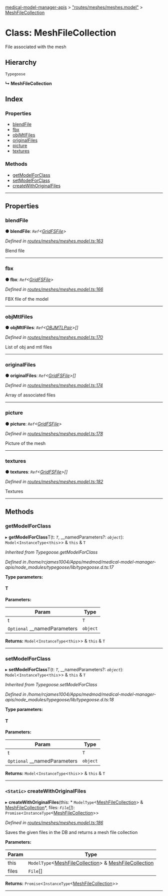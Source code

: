 [medical-model-manager-apis](../README.md) > ["routes/meshes/meshes.model"](../modules/_routes_meshes_meshes_model_.md) > [MeshFileCollection](../classes/_routes_meshes_meshes_model_.meshfilecollection.md)

# Class: MeshFileCollection

File associated with the mesh

## Hierarchy

 `Typegoose`

**↳ MeshFileCollection**

## Index

### Properties

* [blendFile](_routes_meshes_meshes_model_.meshfilecollection.md#blendfile)
* [fbx](_routes_meshes_meshes_model_.meshfilecollection.md#fbx)
* [objMtlFiles](_routes_meshes_meshes_model_.meshfilecollection.md#objmtlfiles)
* [originalFiles](_routes_meshes_meshes_model_.meshfilecollection.md#originalfiles)
* [picture](_routes_meshes_meshes_model_.meshfilecollection.md#picture)
* [textures](_routes_meshes_meshes_model_.meshfilecollection.md#textures)

### Methods

* [getModelForClass](_routes_meshes_meshes_model_.meshfilecollection.md#getmodelforclass)
* [setModelForClass](_routes_meshes_meshes_model_.meshfilecollection.md#setmodelforclass)
* [createWithOriginalFiles](_routes_meshes_meshes_model_.meshfilecollection.md#createwithoriginalfiles)

---

## Properties

<a id="blendfile"></a>

###  blendFile

**● blendFile**: *`Ref`<[GridFSFile](_routes_meshes_meshes_model_.gridfsfile.md)>*

*Defined in [routes/meshes/meshes.model.ts:163](https://github.com/drryanjames/medical-model-management-apis/blob/f5b2e31/src/routes/meshes/meshes.model.ts#L163)*

Blend file

___
<a id="fbx"></a>

###  fbx

**● fbx**: *`Ref`<[GridFSFile](_routes_meshes_meshes_model_.gridfsfile.md)>*

*Defined in [routes/meshes/meshes.model.ts:166](https://github.com/drryanjames/medical-model-management-apis/blob/f5b2e31/src/routes/meshes/meshes.model.ts#L166)*

FBX file of the model

___
<a id="objmtlfiles"></a>

###  objMtlFiles

**● objMtlFiles**: *`Ref`<[OBJMTLPair](_routes_meshes_meshes_model_.objmtlpair.md)>[]*

*Defined in [routes/meshes/meshes.model.ts:170](https://github.com/drryanjames/medical-model-management-apis/blob/f5b2e31/src/routes/meshes/meshes.model.ts#L170)*

List of obj and mtl files

___
<a id="originalfiles"></a>

###  originalFiles

**● originalFiles**: *`Ref`<[GridFSFile](_routes_meshes_meshes_model_.gridfsfile.md)>[]*

*Defined in [routes/meshes/meshes.model.ts:174](https://github.com/drryanjames/medical-model-management-apis/blob/f5b2e31/src/routes/meshes/meshes.model.ts#L174)*

Array of associated files

___
<a id="picture"></a>

###  picture

**● picture**: *`Ref`<[GridFSFile](_routes_meshes_meshes_model_.gridfsfile.md)>*

*Defined in [routes/meshes/meshes.model.ts:178](https://github.com/drryanjames/medical-model-management-apis/blob/f5b2e31/src/routes/meshes/meshes.model.ts#L178)*

Picture of the mesh

___
<a id="textures"></a>

###  textures

**● textures**: *`Ref`<[GridFSFile](_routes_meshes_meshes_model_.gridfsfile.md)>[]*

*Defined in [routes/meshes/meshes.model.ts:182](https://github.com/drryanjames/medical-model-management-apis/blob/f5b2e31/src/routes/meshes/meshes.model.ts#L182)*

Textures

___

## Methods

<a id="getmodelforclass"></a>

###  getModelForClass

▸ **getModelForClass**T(t: *`T`*, __namedParameters?: *`object`*):  `Model`<`InstanceType`<`this`>> & `this` & `T`

*Inherited from Typegoose.getModelForClass*

*Defined in /home/rcjames1004/Apps/medmod/medical-model-manager-apis/node_modules/typegoose/lib/typegoose.d.ts:17*

**Type parameters:**

#### T 
**Parameters:**

| Param | Type |
| ------ | ------ |
| t | `T` |
| `Optional` __namedParameters | `object` |

**Returns:**  `Model`<`InstanceType`<`this`>> & `this` & `T`

___
<a id="setmodelforclass"></a>

###  setModelForClass

▸ **setModelForClass**T(t: *`T`*, __namedParameters?: *`object`*):  `Model`<`InstanceType`<`this`>> & `this` & `T`

*Inherited from Typegoose.setModelForClass*

*Defined in /home/rcjames1004/Apps/medmod/medical-model-manager-apis/node_modules/typegoose/lib/typegoose.d.ts:18*

**Type parameters:**

#### T 
**Parameters:**

| Param | Type |
| ------ | ------ |
| t | `T` |
| `Optional` __namedParameters | `object` |

**Returns:**  `Model`<`InstanceType`<`this`>> & `this` & `T`

___
<a id="createwithoriginalfiles"></a>

### `<Static>` createWithOriginalFiles

▸ **createWithOriginalFiles**(this: * `ModelType`<[MeshFileCollection](_routes_meshes_meshes_model_.meshfilecollection.md)> & [MeshFileCollection](_routes_meshes_meshes_model_.meshfilecollection.md)*, files: *`File`[]*): `Promise`<`InstanceType`<[MeshFileCollection](_routes_meshes_meshes_model_.meshfilecollection.md)>>

*Defined in [routes/meshes/meshes.model.ts:186](https://github.com/drryanjames/medical-model-management-apis/blob/f5b2e31/src/routes/meshes/meshes.model.ts#L186)*

Saves the given files in the DB and returns a mesh file collection

**Parameters:**

| Param | Type |
| ------ | ------ |
| this |  `ModelType`<[MeshFileCollection](_routes_meshes_meshes_model_.meshfilecollection.md)> & [MeshFileCollection](_routes_meshes_meshes_model_.meshfilecollection.md)|
| files | `File`[] |

**Returns:** `Promise`<`InstanceType`<[MeshFileCollection](_routes_meshes_meshes_model_.meshfilecollection.md)>>

___

